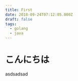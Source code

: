 ```yaml
---
title: First
date: 2018-09-24T07:12:05.000Z
draft: false
tags:
  - golang
  - java
---
```

# こんにちは



asdsadsad
